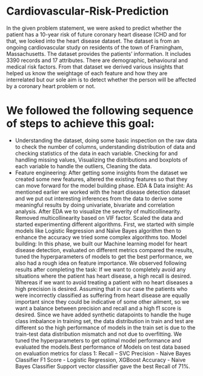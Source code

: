 # Cardiovascular-Risk-Prediction
In the given problem statement, we were asked to predict whether the patient has a 10-year risk of future coronary heart disease (CHD and for that, we looked into the heart disease dataset. The dataset is from an ongoing cardiovascular study on residents of the town of Framingham, Massachusetts. The dataset provides the patients’ information. It includes 3390 records and 17 attributes. There are demographic, behavioural and medical risk factors. From that dataset we derived various insights that helped us know the weightage of each feature and how they are interrelated but our sole aim is to detect whether the person will be affected by a coronary heart problem or not.

# We followed the following sequence of steps to achieve this goal:
* Understanding the dataset, doing some basic inspection on the raw data to check the number of columns, understanding distribution of data and checking statistics  of the data in each variable. Checking for and handling missing values, Visualizing the distributions and boxplots of each variable to handle the outliers, Cleaning the data.
* Feature engineering: After getting some insights from the dataset we created some new features, altered the existing features so that they can move forward for the model building phase.
EDA & Data insight: As mentioned earlier we worked with the heart disease detection dataset and we put out interesting inferences from the data to derive some meaningful results by doing univariate, bivariate and correlation analysis.
After EDA we to visualize the severity of multicollinearity. Removed multicollinearity based on VIF factor. Scaled the data and started experimenting different algorithms. First, we started with simple models like Logistic Regression and Naïve Bayes algorithm then to enhance the accuracy we tried some complex algorithms too.
Model building: In this phase, we built our Machine learning model for heart disease detection, evaluated on different metrics compared the results, tuned the hyperparameters of models to get the best performance, we also had a rough idea on feature importance.
We observed following results after completing the task:
If we want to completely avoid any situations where the patient has heart disease, a high recall is desired. Whereas if we want to avoid treating a patient with no heart diseases a high precision is desired.
Assuming that in our case the patients who were incorrectly classified as suffering from heart disease are equally important since they could be indicative of some other ailment, so we want a balance between precision and recall and a high f1 score is desired.
Since we have added synthetic datapoints to handle the huge class imbalance in training set, the data distribution in train and test are different so the high performance of models in the train set is due to the train-test data distribution mismatch and not due to overfitting.
We tuned the hyperparameters to get optimal model performance and evaluated the models.Best performance of Models on test data based on evaluation metrics for class 1:
Recall – SVC
Precision - Naive Bayes Classifier
F1 Score - Logistic Regression, XGBoost
Accuracy - Naive Bayes Classifier
Support vector classifier gave the best Recall of 71%.
